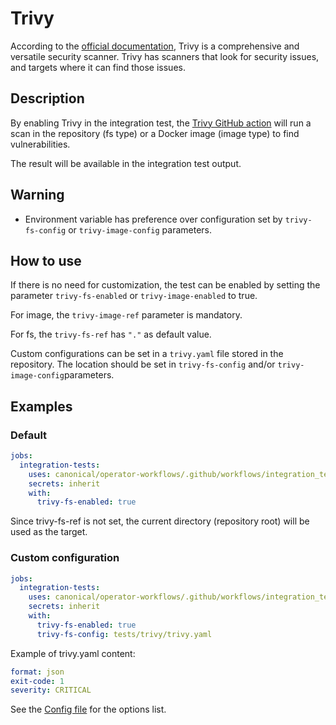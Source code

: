 # Trivy

According to the [official documentation](https://aquasecurity.github.io/trivy/v0.36/), Trivy is a comprehensive and versatile security scanner. Trivy has scanners that look for security issues, and targets where it can find those issues.

## Description

By enabling Trivy in the integration test, the [Trivy GitHub action](https://github.com/aquasecurity/trivy-action) will run a scan in the repository (fs type) or a Docker image (image type) to find vulnerabilities.

The result will be available in the integration test output.

## Warning

- Environment variable has preference over configuration set by ``trivy-fs-config`` or ``trivy-image-config`` parameters.

## How to use

If there is no need for customization, the test can be enabled by setting the parameter ``trivy-fs-enabled`` or ``trivy-image-enabled`` to true.

For image, the ``trivy-image-ref`` parameter is mandatory.

For fs, the ``trivy-fs-ref`` has ``"."`` as default value.

Custom configurations can be set in a ``trivy.yaml`` file stored in the repository. The location should be set in ``trivy-fs-config`` and/or ``trivy-image-config``parameters.

## Examples

### Default

```yaml
jobs:
  integration-tests:
    uses: canonical/operator-workflows/.github/workflows/integration_test.yaml@main
    secrets: inherit
    with:
      trivy-fs-enabled: true
```

Since trivy-fs-ref is not set, the current directory (repository root) will be used as the target.

### Custom configuration

```yaml
jobs:
  integration-tests:
    uses: canonical/operator-workflows/.github/workflows/integration_test.yaml@main
    secrets: inherit
    with:
      trivy-fs-enabled: true
      trivy-fs-config: tests/trivy/trivy.yaml
```

Example of trivy.yaml content:

```yaml
format: json
exit-code: 1
severity: CRITICAL
```

See the [Config file](https://aquasecurity.github.io/trivy/v0.36/docs/references/customization/config-file/) for the options list.
